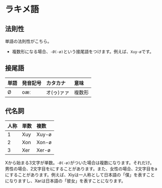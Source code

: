 # ラキメ語

## 法則性
単語の法則性がこちら。
- 複数形になる場合、`-Ø(-ø)`という接尾語をつけます。例えば、`Xuy-ø`です。

## 接尾語
|単語|発音記号|カタカナ|意味|
|:-|:-|:-|:-|
|Ø|oæː|オ(ゥ)ァァ|複数形|

## 代名詞
|人称|単数|複数|
|:-|:-|:-|
|1|Xuy|Xuy-ø|
|2|Xon|Xon-ø|
|3|Xer|Xer-ø|

Xから始まる3文字が単数。`-Ø(-ø)`がついた場合は複数になります。それだけ。
男性の場合、2文字目をiにすることがあります。また、女性の場合、2文字目をaにすることがあります。例えば、Xiyは一人称として日本語の「僕」を表すことになりますし、Xarは日本語の「彼女」を表すことになります。
